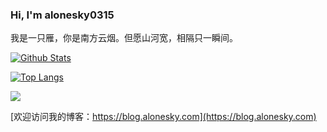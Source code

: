 ### Hi, I'm alonesky0315

我是一只雁，你是南方云烟。但愿山河宽，相隔只一瞬间。

[![Github Stats](https://github-readme-stats.vercel.app/api?username=alonesky0315&count_private=true&include_all_commits=true&show_icons=true&hide_border=true)](https://alonesky0315.github.io)

[![Top Langs](https://github-readme-stats.vercel.app/api/top-langs/?username=alonesky0315&langs_count=10&exclude_repo=dotfiles&hide_border=true&layout=compact)](https://alonesky0315.github.io)

![](https://github-profile-trophy.vercel.app/?username=alonesky0315&column=4&margin-w=8&margin-h=6)

[欢迎访问我的博客：https://blog.alonesky.com](https://blog.alonesky.com)

